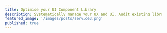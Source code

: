```yaml
---
title: Optimise your UI Component Library
description: Systematically manage your UX and UI. Audit existing libraries and extract best in breed patterns, refining the visual language, maintain and scale your products.
featured_image: '/images/posts/service3.png'
published: true
---
```

